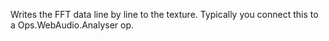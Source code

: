 Writes the FFT data line by line to the texture. Typically you connect this to a Ops.WebAudio.Analyser op.